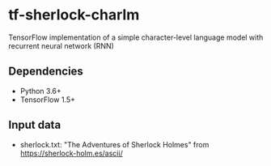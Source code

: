 # tf-sherlock-charlm
TensorFlow implementation of a simple character-level language model with recurrent neural network (RNN)

## Dependencies
- Python 3.6+
- TensorFlow 1.5+

## Input data
- sherlock.txt: "The Adventures of Sherlock Holmes" from https://sherlock-holm.es/ascii/
